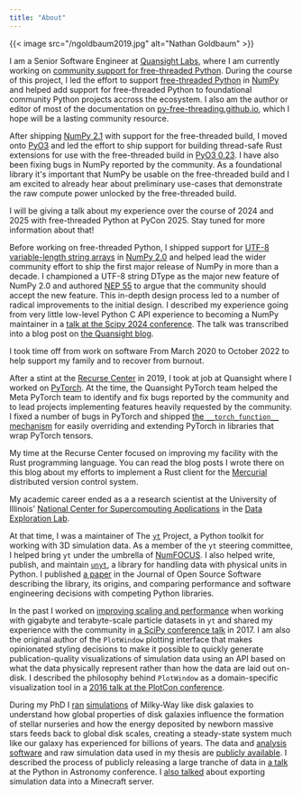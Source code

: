 ```yaml
---
title: "About"
---
```


{{< image
src="/ngoldbaum2019.jpg"
alt="Nathan Goldbaum" >}}

I am a Senior Software Engineer at [Quansight Labs](https://labs.quansight.org),
where I am currently working on [community support for free-threaded
Python](https://py-free-threading.github.io). During the course of this project,
I led the effort to support [free-threaded
Python](https://docs.python.org/3/whatsnew/3.13.html#whatsnew313-free-threaded-cpython)
in [NumPy](https://numpy.org/) and helped add support for free-threaded Python
to foundational community Python projects accross the ecosystem. I also am the
author or editor of most of the documentation on
[py-free-threading.github.io](https://py-free-threading.github.io), which I hope
will be a lasting community resource.

After shipping [NumPy
2.1](https://numpy.org/devdocs/release/2.1.0-notes.html) with support for the
free-threaded build, I moved onto [PyO3](https://pyo3.rs) and led the effort to
ship support for building thread-safe Rust extensions for use with the
free-threaded build in [PyO3
0.23](https://github.com/PyO3/pyo3/releases/tag/v0.23.0). I have also been
fixing bugs in NumPy reported by the community. As a foundational library it's
important that NumPy be usable on the free-threaded build and I am excited to
already hear about preliminary use-cases that demonstrate the raw compute power
unlocked by the free-threaded build.

I will be giving a talk about my experience over the course of 2024 and 2025
with free-threaded Python at PyCon 2025. Stay tuned for more information about that!

Before working on free-threaded Python, I shipped support for [UTF-8
variable-length string
arrays](https://numpy.org/devdocs/user/basics.strings.html#variable-width-strings)
in [NumPy 2.0](https://numpy.org/devdocs/release/2.0.0-notes.html) and helped
lead the wider community effort to ship the first major release of NumPy in more
than a decade. I championed a UTF-8 string DType as the major new feature of
NumPy 2.0 and authored [NEP
55](https://numpy.org/neps/nep-0055-string_dtype.html) to argue that the
community should accept the new feature. This in-depth design process led to a
number of radical improvements to the initial design. I described my experience
going from very little low-level Python C API experience to becoming a NumPy
maintainer in a [talk at the Scipy 2024
conference](https://www.youtube.com/watch?v=cUhP0OCSWsk). The talk was
transcribed into a blog post on [the Quansight
blog](https://quansight.com/post/my-numpy-year-creating-a-dtype-for-the-next-generation-of-scientific-computing/).

I took time off from work on software From March 2020 to October 2022 to help
support my family and to recover from burnout.

After a stint at the [Recurse Center](https://recurse.com) in 2019, I took at
job at Quansight where I worked on [PyTorch](https://pytorch.org). At the time,
the Quansight PyTorch team helped the Meta PyTorch team to identify and fix bugs
reported by the community and to lead projects implementing features heavily
requested by the community. I fixed a number of bugs in PyTorch and shipped [the
`__torch_function__`
mechanism](https://pytorch.org/docs/stable/notes/extending.html#extending-torch-python-api)
for easily overriding and extending PyTorch in libraries that wrap PyTorch
tensors.

My time at the Recurse Center focused on improving my facility with the Rust
programming language. You can read the blog posts I wrote there on this blog
about my efforts to implement a Rust client for the
[Mercurial](https://www.mercurial-scm.org) distributed version control system.

My academic career ended as a a research scientist at the University of
Illinois' [National Center for Supercomputing
Applications](http://www.ncsa.illinois.edu/) in the [Data Exploration
Lab](https://data-exp-lab.github.io/).

At that time, I was a maintainer of The [`yt`](https://yt-project.org) Project,
a Python toolkit for working with 3D simulation data. As a member of the `yt`
steering committee, I helped bring `yt` under the umbrella of
[NumFOCUS](https://numfocus.org/project/yt). I also helped write, publish, and
maintain [`unyt`](https://github.com/yt-project/unyt/), a library for handling
data with physical units in Python. I published [a
paper](https://joss.theoj.org/papers/dbc27acb614dd33eb02b029ef20e7fe7) in the
Journal of Open Source Software describing the library, its origins, and
comparing performance and software engineering decisions with competing Python
libraries.

In the past I worked on [improving scaling and performance](https://ytep.readthedocs.io/en/master/YTEPs/YTEP-0032.html) when working with
gigabyte and terabyte-scale particle datasets in
`yt` and shared my
experience with the community in [a SciPy conference
talk](https://www.youtube.com/watch?v=pkZgQIGac6I) in 2017. I am also the
original author of the `PlotWindow` plotting interface that makes opinionated
styling decisions to make it possible to quickly generate publication-quality
visualizations of simulation data using an API based on what the data physically
represent rather than how the data are laid out on-disk. I described the
philosophy behind `PlotWindow` as a domain-specific visualization tool in a
[2016 talk at the PlotCon
conference](https://www.youtube.com/watch?v=Fd4TDoyQffw).

During my PhD I
[ran](https://ui.adsabs.harvard.edu/abs/2015ApJ...814..131G/abstract)
[simulations](https://ui.adsabs.harvard.edu/abs/2016ApJ...827...28G/abstract) of
Milky-Way like disk galaxies to understand how global properties of disk
galaxies influence the formation of stellar nurseries and how the energy
deposited by newborn massive stars feeds back to global disk scales, creating a
steady-state system much like our galaxy has experienced for billions of
years. The data and [analysis
software](https://bitbucket.org/ngoldbaum/galaxy_analysis/src/default/) and raw
simulation data used in my thesis are [publicly
available](https://girder.hub.yt/#collection/573647d3dd9119000164acf0). I
described the process of publicly releasing a large tranche of data in [a
talk](https://www.youtube.com/watch?v=zb0HBu3IhbU) at the Python in Astronomy
conference. I [also talked](https://youtu.be/nzr2vMQqiug?t=358) about exporting
simulation data into a Minecraft server.
